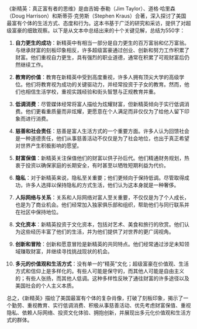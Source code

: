 《新精英：真正富有者的思维》是由吉姆·泰勒（Jim Taylor）、道格·哈里森（Doug Harrison）和斯蒂芬·克劳斯（Stephen Kraus）合著，深入探讨了美国最富有个体的生活方式、态度和行为。这本书基于广泛的研究和采访，提供了对超级富豪的细致观察。以下是从文本中总结出来的十个关键见解，总结为550字：

1. **自力更生的成功**：新精英中有相当一部分是自力更生的百万富翁和亿万富翁。与继承财富的刻板印象相反，许多超级富豪通过创业、创新和努力工作积累了财富。他们重视自力更生，具有强烈的职业道德，通常在积累了可观财富后仍然继续工作。

2. **教育的价值**：教育在新精英中受到高度重视，许多人拥有顶尖大学的高级学位。他们将教育视为成功的关键驱动力，并经常投资于子女的教育。然而，他们也相信生活学校，重视实践经验和街头智慧与正规教育并重。

3. **低调消费**：尽管媒体经常将富人描绘为炫耀财富，但新精英倾向于实行低调消费。他们更看重质量而非炫耀，更愿意在个人满足而非仅仅为了给他人留下印象而进行消费。

4. **慈善和社会责任**：慈善是富人生活方式的一个重要方面。许多人认为回馈社会是一种道德责任，他们从事慈善活动不仅仅是为了社会地位，也出于真正希望对世界产生积极影响的愿望。

5. **财富保值**：新精英关注保值他们的财富以供子孙后代。他们精通财务规划，热衷于投资以确保家庭的长期安全，有时甚至以牺牲短期利益为代价。

6. **隐私**：对于新精英来说，隐私至关重要；他们更倾向于保持低调。尽管取得成功，许多人选择以保持隐私的方式生活，他们认为这本身就是一种奢侈。

7. **人际网络与关系**：关系和人际网络对富人至关重要，不仅仅是为了个人成长，也是为了商业机会。他们经常加入独家俱乐部和组织，帮助他们与同行联系并在社区中保持地位。

8. **文化资本**：新精英投资于文化资本，包括对艺术、美食和旅行的欣赏。他们认为这些经历丰富了他们的生活，并为他们提供了对世界的更广阔视角。

9. **创新和冒险**：创新和愿意冒险是新精英的共同特点。他们经常通过涉足未知领域赚取财富，并继续寻找挑战现状的机会。

10. **多元的价值观和生活方式**：没有单一的“精英”文化；超级富豪在价值观、生活方式和信仰上是多样化的。有些人可能是保守的，而其他人可能是自由主义的；有些人张扬，而其他人低调。这种多样性反映了通往财富的许多途径以及美国社会的个人主义本质。

总之，《新精英》描绘了美国最富有个体的复杂肖像，打破了刻板印象，揭示了一个勤劳、重视教育、实行低调消费、积极从事慈善活动、优先考虑财富保值、重视隐私、依赖人际网络、投资文化体验、拥抱创新，并展现出多元化价值观和生活方式的群体。